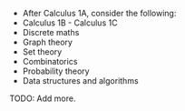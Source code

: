 - After Calculus 1A, consider the following:
- Calculus 1B - Calculus 1C
- Discrete maths
- Graph theory
- Set theory
- Combinatorics
- Probability theory
- Data structures and algorithms

TODO: Add more.
